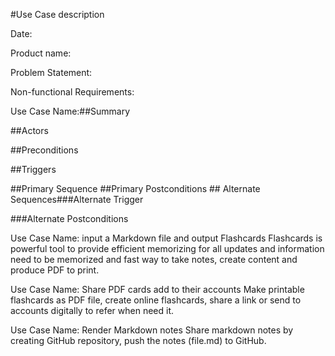 \#Use Case description

Date: 

Product name:

Problem Statement:

Non-functional Requirements:

Use Case Name:##Summary

\##Actors

\##Preconditions

\##Triggers

\##Primary Sequence
\##Primary Postconditions
\## Alternate Sequences###Alternate Trigger

\###Alternate Postconditions


Use Case Name: input a Markdown file and output Flashcards 
Flashcards is powerful tool to provide efficient memorizing for all updates and information need to be memorized and fast way to take notes, create 
content and produce PDF to print.

Use Case Name: Share PDF cards add to their accounts
Make printable flashcards as PDF file, create online flashcards, share a link or send to accounts digitally to refer when need it.

Use Case Name: Render Markdown notes 
Share markdown notes by creating GitHub repository, push the notes (file.md) to GitHub.


